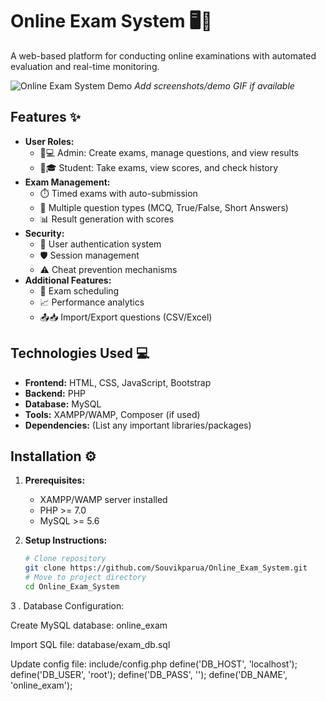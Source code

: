 # Online Exam System 🖥️📝

A web-based platform for conducting online examinations with automated evaluation and real-time monitoring.

![Online Exam System Demo](screenshots/demo.gif) *Add screenshots/demo GIF if available*

## Features ✨

- **User Roles:**
  - 👨💻 Admin: Create exams, manage questions, and view results
  - 🧑🎓 Student: Take exams, view scores, and check history
- **Exam Management:**
  - ⏱️ Timed exams with auto-submission
  - 📝 Multiple question types (MCQ, True/False, Short Answers)
  - 📊 Result generation with scores
- **Security:**
  - 🔑 User authentication system
  - 🛡️ Session management
  - ⚠️ Cheat prevention mechanisms
- **Additional Features:**
  - 📅 Exam scheduling
  - 📈 Performance analytics
  - 📤📥 Import/Export questions (CSV/Excel)

## Technologies Used 💻

- **Frontend:** HTML, CSS, JavaScript, Bootstrap
- **Backend:** PHP
- **Database:** MySQL
- **Tools:** XAMPP/WAMP, Composer (if used)
- **Dependencies:** (List any important libraries/packages)

## Installation ⚙️

1. **Prerequisites:**
   - XAMPP/WAMP server installed
   - PHP >= 7.0
   - MySQL >= 5.6

2. **Setup Instructions:**
   ```bash
   # Clone repository
   git clone https://github.com/Souvikparua/Online_Exam_System.git
   # Move to project directory
   cd Online_Exam_System

3 . Database Configuration:

Create MySQL database: online_exam

Import SQL file: database/exam_db.sql

Update config file: include/config.php
define('DB_HOST', 'localhost');
define('DB_USER', 'root');
define('DB_PASS', '');
define('DB_NAME', 'online_exam');
